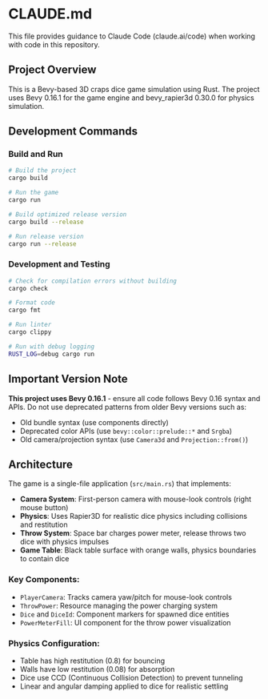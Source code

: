# CLAUDE.md

This file provides guidance to Claude Code (claude.ai/code) when working with code in this repository.

## Project Overview

This is a Bevy-based 3D craps dice game simulation using Rust. The project uses Bevy 0.16.1 for the game engine and bevy_rapier3d 0.30.0 for physics simulation.

## Development Commands

### Build and Run
```bash
# Build the project
cargo build

# Run the game
cargo run

# Build optimized release version
cargo build --release

# Run release version
cargo run --release
```

### Development and Testing
```bash
# Check for compilation errors without building
cargo check

# Format code
cargo fmt

# Run linter
cargo clippy

# Run with debug logging
RUST_LOG=debug cargo run
```

## Important Version Note

**This project uses Bevy 0.16.1** - ensure all code follows Bevy 0.16 syntax and APIs. Do not use deprecated patterns from older Bevy versions such as:
- Old bundle syntax (use components directly)
- Deprecated color APIs (use `bevy::color::prelude::*` and `Srgba`)
- Old camera/projection syntax (use `Camera3d` and `Projection::from()`)

## Architecture

The game is a single-file application (`src/main.rs`) that implements:

- **Camera System**: First-person camera with mouse-look controls (right mouse button)
- **Physics**: Uses Rapier3D for realistic dice physics including collisions and restitution
- **Throw System**: Space bar charges power meter, release throws two dice with physics impulses
- **Game Table**: Black table surface with orange walls, physics boundaries to contain dice

### Key Components:
- `PlayerCamera`: Tracks camera yaw/pitch for mouse-look controls
- `ThrowPower`: Resource managing the power charging system
- `Dice` and `DiceId`: Component markers for spawned dice entities
- `PowerMeterFill`: UI component for the throw power visualization

### Physics Configuration:
- Table has high restitution (0.8) for bouncing
- Walls have low restitution (0.08) for absorption
- Dice use CCD (Continuous Collision Detection) to prevent tunneling
- Linear and angular damping applied to dice for realistic settling
